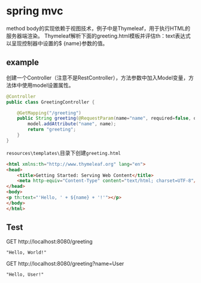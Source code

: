 # spring mvc

method body的实现依赖于视图技术，例子中是Thymeleaf，用于执行HTML的服务器端渲染。 
Thymeleaf解析下面的greeting.html模板并评估th：text表达式以呈现控制器中设置的$ {name}参数的值。

## example

创建一个Controller（注意不是RestController），方法参数中加入Model变量，方法体中使用model设置属性。
```java
@Controller
public class GreetingController {

    @GetMapping("/greeting")
    public String greeting(@RequestParam(name="name", required=false, defaultValue="World") String name, Model model) {
        model.addAttribute("name", name);
        return "greeting";
    }
}
```

``resources\templates\``目录下创建``greeting.html``
```html
<html xmlns:th="http://www.thymeleaf.org" lang="en">
<head>
    <title>Getting Started: Serving Web Content</title>
    <meta http-equiv="Content-Type" content="text/html; charset=UTF-8"/>
</head>
<body>
<p th:text="'Hello, ' + ${name} + '!'"></p>
</body>
</html>
```

## Test
GET http://localhost:8080/greeting
```
"Hello, World!"
```

GET http://localhost:8080/greeting?name=User
```
"Hello, User!"
```